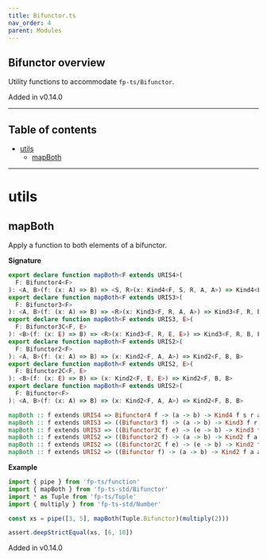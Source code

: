 ```yaml
---
title: Bifunctor.ts
nav_order: 4
parent: Modules
---
```


## Bifunctor overview

Utility functions to accommodate `fp-ts/Bifunctor`.

Added in v0.14.0

---

<h2 class="text-delta">Table of contents</h2>

- [utils](#utils)
  - [mapBoth](#mapboth)

---

# utils

## mapBoth

Apply a function to both elements of a bifunctor.

**Signature**

```ts
export declare function mapBoth<F extends URIS4>(
  F: Bifunctor4<F>
): <A, B>(f: (x: A) => B) => <S, R>(x: Kind4<F, S, R, A, A>) => Kind4<F, S, R, B, B>
export declare function mapBoth<F extends URIS3>(
  F: Bifunctor3<F>
): <A, B>(f: (x: A) => B) => <R>(x: Kind3<F, R, A, A>) => Kind3<F, R, B, B>
export declare function mapBoth<F extends URIS3, E>(
  F: Bifunctor3C<F, E>
): <B>(f: (x: E) => B) => <R>(x: Kind3<F, R, E, E>) => Kind3<F, R, B, B>
export declare function mapBoth<F extends URIS2>(
  F: Bifunctor2<F>
): <A, B>(f: (x: A) => B) => (x: Kind2<F, A, A>) => Kind2<F, B, B>
export declare function mapBoth<F extends URIS2, E>(
  F: Bifunctor2C<F, E>
): <B>(f: (x: E) => B) => (x: Kind2<F, E, E>) => Kind2<F, B, B>
export declare function mapBoth<F extends URIS2>(
  F: Bifunctor<F>
): <A, B>(f: (x: A) => B) => (x: Kind2<F, A, A>) => Kind2<F, B, B>
```

```hs
mapBoth :: f extends URIS4 => Bifunctor4 f -> (a -> b) -> Kind4 f s r a a -> Kind4 f s r b b
mapBoth :: f extends URIS3 => ((Bifunctor3 f) -> (a -> b) -> Kind3 f r a a -> Kind3 f r b b)
mapBoth :: f extends URIS3 => ((Bifunctor3C f e) -> (e -> b) -> Kind3 f r e e -> Kind3 f r b b)
mapBoth :: f extends URIS2 => ((Bifunctor2 f) -> (a -> b) -> Kind2 f a a -> Kind2 f b b)
mapBoth :: f extends URIS2 => ((Bifunctor2C f e) -> (e -> b) -> Kind2 f e e -> Kind2 f b b)
mapBoth :: f extends URIS2 => ((Bifunctor f) -> (a -> b) -> Kind2 f a a -> Kind2 f b b)
```

**Example**

```ts
import { pipe } from 'fp-ts/function'
import { mapBoth } from 'fp-ts-std/Bifunctor'
import * as Tuple from 'fp-ts/Tuple'
import { multiply } from 'fp-ts-std/Number'

const xs = pipe([3, 5], mapBoth(Tuple.Bifunctor)(multiply(2)))

assert.deepStrictEqual(xs, [6, 10])
```

Added in v0.14.0
